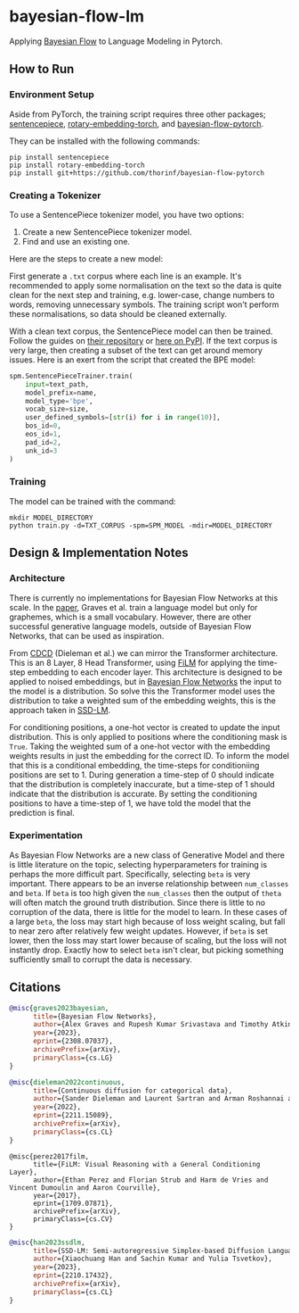 # bayesian-flow-lm

Applying [Bayesian Flow][1] to Language Modeling in Pytorch.

## How to Run

### Environment Setup

Aside from PyTorch, the training script requires three other packages;
<a href="https://github.com/google/sentencepiece">sentencepiece</a>, 
<a href="https://github.com/lucidrains/rotary-embedding-torch">rotary-embedding-torch</a>, and
<a href="https://github.com/thorinf/bayesian-flow-pytorch">bayesian-flow-pytorch</a>.

They can be installed with the following commands:

```commandline
pip install sentencepiece
pip install rotary-embedding-torch
pip install git+https://github.com/thorinf/bayesian-flow-pytorch
```

### Creating a Tokenizer

To use a SentencePiece tokenizer model, you have two options:

1. Create a new SentencePiece tokenizer model.
2. Find and use an existing one. 
 
Here are the steps to create a new model:

First generate a `.txt` corpus where each line is an example.
It's recommended to apply some normalisation on the text so the data is quite clean for the next step and training, e.g.
lower-case, change numbers to words, removing unnecessary symbols.
The training script won't perform these normalisations, so data should be cleaned externally.

With a clean text corpus, the SentencePiece model can then be trained.
Follow the guides on [their repository](https://github.com/google/sentencepiece)
or [here on PyPI](https://pypi.org/project/sentencepiece/).
If the text corpus is very large, then creating a subset of the text can get around memory issues.
Here is an exert from the script that created the BPE model: 

```python
spm.SentencePieceTrainer.train(
    input=text_path,
    model_prefix=name,
    model_type='bpe',
    vocab_size=size,
    user_defined_symbols=[str(i) for i in range(10)],
    bos_id=0,
    eos_id=1,
    pad_id=2,
    unk_id=3
)
```

### Training

The model can be trained with the command:

```commandline
mkdir MODEL_DIRECTORY
python train.py -d=TXT_CORPUS -spm=SPM_MODEL -mdir=MODEL_DIRECTORY
```

## Design & Implementation Notes

### Architecture

There is currently no implementations for Bayesian Flow Networks at this scale. 
In the [paper][1], Graves et al. train a language model but only for graphemes, which is a small vocabulary.
However, there are other successful generative language models, outside of Bayesian Flow Networks, 
that can be used as inspiration.

From [CDCD][2] (Dieleman et al.) we can mirror the Transformer architecture. 
This is an 8 Layer, 8 Head Transformer, using [FiLM][3] for applying the time-step embedding to each encoder layer.
This architecture is designed to be applied to noised embeddings, 
but in [Bayesian Flow Networks][1] the input to the model is a distribution.
So solve this the Transformer model uses the distribution to take a weighted sum of the embedding weights, 
this is the approach taken in [SSD-LM][4].

For conditioning positions, a one-hot vector is created to update the input distribution. 
This is only applied to positions where the conditioning mask is `True`. 
Taking the weighted sum of a one-hot vector with the embedding weights results in just the embedding for the correct ID.
To inform the model that this is a conditional embedding, the time-steps for conditioniing positions are set to 1.
During generation a time-step of 0 should indicate that the distribution is completely inaccurate, 
but a time-step of 1 should indicate that the distribution is accurate.
By setting the conditioning positions to have a time-step of 1, we have told the model that the prediction is final.

### Experimentation

As Bayesian Flow Networks are a new class of Generative Model and there is little literature on the topic,
selecting hyperparameters for training is perhaps the more difficult part.
Specifically, selecting `beta` is very important.
There appears to be an inverse relationship between `num_classes` and `beta`.
If `beta` is too high given the `num_classes` then the output of `theta`
will often match the ground truth distribution.
Since there is little to no corruption of the data, there is little for the model to learn.
In these cases of a large `beta`, the loss may start high because of loss weight scaling, 
but fall to near zero after relatively few weight updates.
However, if `beta` is set lower, then the loss may start lower because of scaling, 
but the loss will not instantly drop.
Exactly how to select `beta` isn't clear, but picking something sufficiently small to corrupt the data is necessary.

## Citations

```bibtex
@misc{graves2023bayesian,
      title={Bayesian Flow Networks}, 
      author={Alex Graves and Rupesh Kumar Srivastava and Timothy Atkinson and Faustino Gomez},
      year={2023},
      eprint={2308.07037},
      archivePrefix={arXiv},
      primaryClass={cs.LG}
}
```
[1]: <https://arxiv.org/abs/2308.07037>
"Bayesian Flow Networks
"

```bibtex
@misc{dieleman2022continuous,
      title={Continuous diffusion for categorical data}, 
      author={Sander Dieleman and Laurent Sartran and Arman Roshannai and Nikolay Savinov and Yaroslav Ganin and Pierre H. Richemond and Arnaud Doucet and Robin Strudel and Chris Dyer and Conor Durkan and Curtis Hawthorne and Rémi Leblond and Will Grathwohl and Jonas Adler},
      year={2022},
      eprint={2211.15089},
      archivePrefix={arXiv},
      primaryClass={cs.CL}
}
```

[2]: <https://arxiv.org/abs/2211.15089> 
"Continuous diffusion for categorical data"


```bibtext
@misc{perez2017film,
      title={FiLM: Visual Reasoning with a General Conditioning Layer}, 
      author={Ethan Perez and Florian Strub and Harm de Vries and Vincent Dumoulin and Aaron Courville},
      year={2017},
      eprint={1709.07871},
      archivePrefix={arXiv},
      primaryClass={cs.CV}
}
```

[3]: <https://arxiv.org/abs/1709.07871>
"FiLM: Visual Reasoning with a General Conditioning Layer"

```bibtex
@misc{han2023ssdlm,
      title={SSD-LM: Semi-autoregressive Simplex-based Diffusion Language Model for Text Generation and Modular Control}, 
      author={Xiaochuang Han and Sachin Kumar and Yulia Tsvetkov},
      year={2023},
      eprint={2210.17432},
      archivePrefix={arXiv},
      primaryClass={cs.CL}
}
```

[4]: <https://arxiv.org/abs/2210.17432> 
"SSD-LM: Semi-autoregressive Simplex-based Diffusion Language Model for Text Generation and Modular Control"




